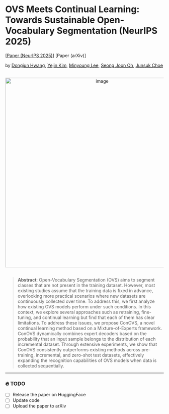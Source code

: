 # OVS Meets Continual Learning: Towards Sustainable Open-Vocabulary Segmentation (NeurIPS 2025)
[[Paper (NeurIPS 2025)](https://neurips.cc/virtual/2025/poster/115181)] [Paper (arXiv)]

by [Dongjun Hwang](https://dongjunhwang.github.io/), [Yejin Kim](https://sites.google.com/view/yejin-c-kim/), [Minyoung Lee](https://sites.google.com/view/minyoung-lee), [Seong Joon Oh](https://coallaoh.github.io/), [Junsuk Choe](https://sites.google.com/site/junsukchoe/)

<br>

<div align="center">
  <img width="600" alt="image" src="https://github.com/user-attachments/assets/39bdebba-9353-4571-8ea0-3af1b2591d9b">
</div>

<br>

> **Abstract**: Open-Vocabulary Segmentation (OVS) aims to segment classes that are not present in the training dataset. However, most existing studies assume that the training data is fixed in advance, overlooking more practical scenarios where new datasets are continuously collected over time. To address this, we first analyze how existing OVS models perform under such conditions. In this context, we explore several approaches such as retraining, fine-tuning, and continual learning but find that each of them has clear limitations. To address these issues, we propose ConOVS, a novel continual learning method based on a Mixture-of-Experts framework. ConOVS dynamically combines expert decoders based on the probability that an input sample belongs to the distribution of each incremental dataset. Through extensive experiments, we show that ConOVS consistently outperforms existing methods across pre-training, incremental, and zero-shot test datasets, effectively expanding the recognition capabilities of OVS models when data is collected sequentially.

---

### 🔥 TODO
- [ ] Release the paper on HuggingFace  
- [ ] Update code  
- [ ] Upload the paper to arXiv
